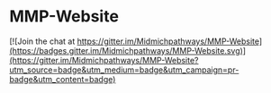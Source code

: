 MMP-Website
===========

[![Join the chat at https://gitter.im/Midmichpathways/MMP-Website](https://badges.gitter.im/Midmichpathways/MMP-Website.svg)](https://gitter.im/Midmichpathways/MMP-Website?utm_source=badge&utm_medium=badge&utm_campaign=pr-badge&utm_content=badge)
